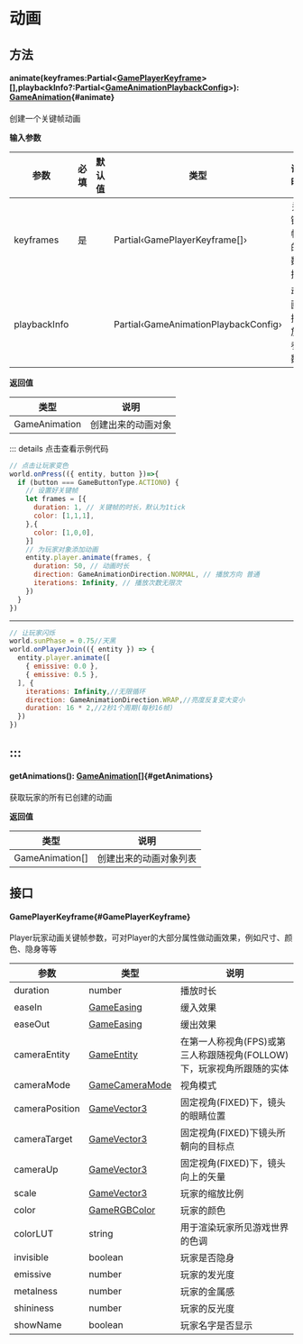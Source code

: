 <script setup>
import '/style.css'
</script>
# 动画
## 方法

#### <font id="API" />animate(<font id="Type">keyframes:Partial<[GamePlayerKeyframe](./animate#GamePlayerKeyframe)>[],playbackInfo?:Partial<[GameAnimationPlaybackConfig](/GameWorld/animate#GameAnimationPlaybackConfig)></font>)<font id="Type">: [GameAnimation](/GameAnimation/)</font>{#animate}
创建一个关键帧动画

**输入参数**

| **参数** | **必填** | **默认值** | **类型** | **说明** |
| --- | --- | --- | --- | --- |
| keyframes | 是 | | Partial‹GamePlayerKeyframe[]› | 关键帧的数据 |
| playbackInfo | | | Partial‹GameAnimationPlaybackConfig› | 动画播放参数 |

**返回值**

| **类型** | **说明** |
| --- | --- |
| GameAnimation | 创建出来的动画对象 |




::: details 点击查看示例代码
```javascript
// 点击让玩家变色
world.onPress(({ entity, button })=>{
  if (button === GameButtonType.ACTION0) {
    // 设置好关键帧
    let frames = [{
      duration: 1, // 关键帧的时长，默认为1tick
      color: [1,1,1],
    },{
      color: [1,0,0],
    }]
    // 为玩家对象添加动画
    entity.player.animate(frames, {
      duration: 50, // 动画时长
      direction: GameAnimationDirection.NORMAL, // 播放方向 普通
      iterations: Infinity, // 播放次数无限次
    })
  }
})
```
---
```javascript
// 让玩家闪烁
world.sunPhase = 0.75//天黑
world.onPlayerJoin(({ entity }) => {
  entity.player.animate([
    { emissive: 0.0 },
    { emissive: 0.5 },
  ], {
    iterations: Infinity,//无限循环
    direction: GameAnimationDirection.WRAP,//亮度反复变大变小
    duration: 16 * 2,//2秒1个周期(每秒16帧)
  })
})
```
:::
---
#### <font id="API" />getAnimations()<font id="Type">: [GameAnimation](/GameAnimation/)[]</font>{#getAnimations}
获取玩家的所有已创建的动画


**返回值**

| **类型** | **说明** |
| --- | --- |
| GameAnimation[] | 创建出来的动画对象列表 |






## 接口

#### <font id="API" />GamePlayerKeyframe{#GamePlayerKeyframe}
Player玩家动画关键帧参数，可对Player的大部分属性做动画效果，例如尺寸、颜色、隐身等等

| **参数** | **类型** | **说明** |
| --- | --- | --- |
| duration | number | 播放时长 |
| easeIn | [GameEasing](/GameWorld/animate#GameEasing) | 缓入效果 |
| easeOut | [GameEasing](/GameWorld/animate#GameEasing) | 缓出效果 |
| cameraEntity | [GameEntity](/GameEntity/) | 在第一人称视角(FPS)或第三人称跟随视角(FOLLOW)下，玩家视角所跟随的实体 |
| cameraMode | [GameCameraMode](/GamePlayer/camera#GameCameraMode) | 视角模式 |
| cameraPosition | [GameVector3](/GameVector3/) | 固定视角(FIXED)下，镜头的眼睛位置 |
| cameraTarget | [GameVector3](/GameVector3/) | 固定视角(FIXED)下镜头所朝向的目标点 |
| cameraUp | [GameVector3](/GameVector3/) | 固定视角(FIXED)下，镜头向上的矢量 |
| scale | [GameVector3](/GameVector3/) | 玩家的缩放比例 |
| color | [GameRGBColor](/GameRGBColor/) | 玩家的颜色 |
| colorLUT | string | 用于渲染玩家所见游戏世界的色调 |
| invisible | boolean | 玩家是否隐身 |
| emissive | number | 玩家的发光度 |
| metalness | number | 玩家的金属感 |
| shininess | number | 玩家的反光度 |
| showName | boolean | 玩家名字是否显示 |




